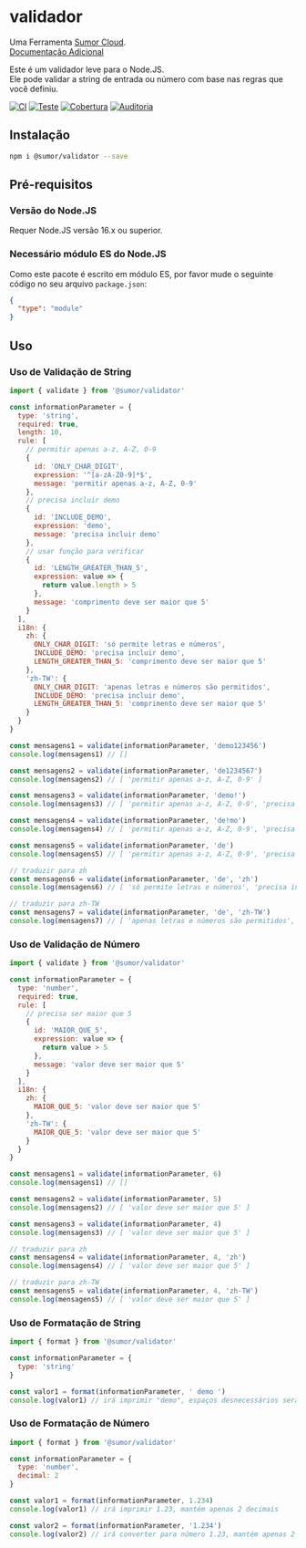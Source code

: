 # validador

Uma Ferramenta [Sumor Cloud](https://sumor.cloud).  
[Documentação Adicional](https://sumor.cloud)

Este é um validador leve para o Node.JS.  
Ele pode validar a string de entrada ou número com base nas regras que você definiu.

[![CI](https://github.com/sumor-cloud/validator/actions/workflows/ci.yml/badge.svg)](https://github.com/sumor-cloud/validator/actions/workflows/ci.yml)
[![Teste](https://github.com/sumor-cloud/validator/actions/workflows/ut.yml/badge.svg)](https://github.com/sumor-cloud/validator/actions/workflows/ut.yml)
[![Cobertura](https://github.com/sumor-cloud/validator/actions/workflows/coverage.yml/badge.svg)](https://github.com/sumor-cloud/validator/actions/workflows/coverage.yml)
[![Auditoria](https://github.com/sumor-cloud/validator/actions/workflows/audit.yml/badge.svg)](https://github.com/sumor-cloud/validator/actions/workflows/audit.yml)

## Instalação

```bash
npm i @sumor/validator --save
```

## Pré-requisitos

### Versão do Node.JS

Requer Node.JS versão 16.x ou superior.

### Necessário módulo ES do Node.JS

Como este pacote é escrito em módulo ES, por favor mude o seguinte código no seu arquivo `package.json`:

```json
{
  "type": "module"
}
```

## Uso

### Uso de Validação de String

```js
import { validate } from '@sumor/validator'

const informationParameter = {
  type: 'string',
  required: true,
  length: 10,
  rule: [
    // permitir apenas a-z, A-Z, 0-9
    {
      id: 'ONLY_CHAR_DIGIT',
      expression: '^[a-zA-Z0-9]*$',
      message: 'permitir apenas a-z, A-Z, 0-9'
    },
    // precisa incluir demo
    {
      id: 'INCLUDE_DEMO',
      expression: 'demo',
      message: 'precisa incluir demo'
    },
    // usar função para verificar
    {
      id: 'LENGTH_GREATER_THAN_5',
      expression: value => {
        return value.length > 5
      },
      message: 'comprimento deve ser maior que 5'
    }
  ],
  i18n: {
    zh: {
      ONLY_CHAR_DIGIT: 'só permite letras e números',
      INCLUDE_DEMO: 'precisa incluir demo',
      LENGTH_GREATER_THAN_5: 'comprimento deve ser maior que 5'
    },
    'zh-TW': {
      ONLY_CHAR_DIGIT: 'apenas letras e números são permitidos',
      INCLUDE_DEMO: 'precisa incluir demo',
      LENGTH_GREATER_THAN_5: 'comprimento deve ser maior que 5'
    }
  }
}

const mensagens1 = validate(informationParameter, 'demo123456')
console.log(mensagens1) // []

const mensagens2 = validate(informationParameter, 'de1234567')
console.log(mensagens2) // [ 'permitir apenas a-z, A-Z, 0-9' ]

const mensagens3 = validate(informationParameter, 'demo!')
console.log(mensagens3) // [ 'permitir apenas a-z, A-Z, 0-9', 'precisa incluir demo' ]

const mensagens4 = validate(informationParameter, 'de!mo')
console.log(mensagens4) // [ 'permitir apenas a-z, A-Z, 0-9', 'precisa incluir demo' ]

const mensagens5 = validate(informationParameter, 'de')
console.log(mensagens5) // [ 'permitir apenas a-z, A-Z, 0-9', 'precisa incluir demo', 'comprimento deve ser maior que 5' ]

// traduzir para zh
const mensagens6 = validate(informationParameter, 'de', 'zh')
console.log(mensagens6) // [ 'só permite letras e números', 'precisa incluir demo', 'comprimento deve ser maior que 5' ]

// traduzir para zh-TW
const mensagens7 = validate(informationParameter, 'de', 'zh-TW')
console.log(mensagens7) // [ 'apenas letras e números são permitidos', 'precisa incluir demo', 'comprimento deve ser maior que 5' ]
```

### Uso de Validação de Número

```js
import { validate } from '@sumor/validator'

const informationParameter = {
  type: 'number',
  required: true,
  rule: [
    // precisa ser maior que 5
    {
      id: 'MAIOR_QUE_5',
      expression: value => {
        return value > 5
      },
      message: 'valor deve ser maior que 5'
    }
  ],
  i18n: {
    zh: {
      MAIOR_QUE_5: 'valor deve ser maior que 5'
    },
    'zh-TW': {
      MAIOR_QUE_5: 'valor deve ser maior que 5'
    }
  }
}

const mensagens1 = validate(informationParameter, 6)
console.log(mensagens1) // []

const mensagens2 = validate(informationParameter, 5)
console.log(mensagens2) // [ 'valor deve ser maior que 5' ]

const mensagens3 = validate(informationParameter, 4)
console.log(mensagens3) // [ 'valor deve ser maior que 5' ]

// traduzir para zh
const mensagens4 = validate(informationParameter, 4, 'zh')
console.log(mensagens4) // [ 'valor deve ser maior que 5' ]

// traduzir para zh-TW
const mensagens5 = validate(informationParameter, 4, 'zh-TW')
console.log(mensagens5) // [ 'valor deve ser maior que 5' ]
```

### Uso de Formatação de String

```js
import { format } from '@sumor/validator'

const informationParameter = {
  type: 'string'
}

const valor1 = format(informationParameter, ' demo ')
console.log(valor1) // irá imprimir "demo", espaços desnecessários serão removidos
```

### Uso de Formatação de Número

```js
import { format } from '@sumor/validator'

const informationParameter = {
  type: 'number',
  decimal: 2
}

const valor1 = format(informationParameter, 1.234)
console.log(valor1) // irá imprimir 1.23, mantém apenas 2 decimais

const valor2 = format(informationParameter, '1.234')
console.log(valor2) // irá converter para número 1.23, mantém apenas 2 decimais
```
